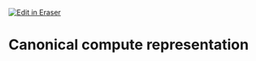 <p><a target="_blank" href="https://app.eraser.io/workspace/g6r60MuA946seMW4k3i0" id="edit-in-eraser-github-link"><img alt="Edit in Eraser" src="https://firebasestorage.googleapis.com/v0/b/second-petal-295822.appspot.com/o/images%2Fgithub%2FOpen%20in%20Eraser.svg?alt=media&amp;token=968381c8-a7e7-472a-8ed6-4a6626da5501"></a></p>

# Canonical compute representation



<!--- Eraser file: https://app.eraser.io/workspace/g6r60MuA946seMW4k3i0 --->